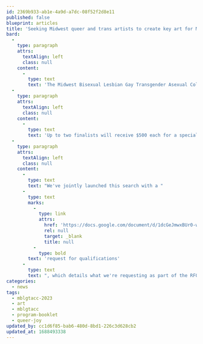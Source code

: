 ```yaml
---
id: 2369b933-ab1e-4a9d-a7dc-08f52f2d8e11
published: false
blueprint: articles
title: 'Seeking Midwest queer and trans artists to create key art for MBLGTACC 2023'
bard:
  -
    type: paragraph
    attrs:
      textAlign: left
      class: null
    content:
      -
        type: text
        text: 'The Midwest Bisexual Lesbian Gay Transgender Asexual College Conference and the Midwest Institute for Sexuality and Gender Diversity will commission and feature the work of a Midwest artist, designer, or creative at the 31st annual MBLGTACC in Lexington this November.'
  -
    type: paragraph
    attrs:
      textAlign: left
      class: null
    content:
      -
        type: text
        text: 'Up to two finalists will receive $500 each for a special edition tabloid poster that speaks to this year''s theme "Queer Joy as Our Lasting Legacy." We''ll print a boutique run of these to make commemorative copies available to registered attendees (and our selected artists) at no additional cost. Based on the poster designs, one top finalist will receive an additional $500 to adapt their poster for our program booklet cover and a single on-stage slide. '
  -
    type: paragraph
    attrs:
      textAlign: left
      class: null
    content:
      -
        type: text
        text: "We've jointly launched this search with a "
      -
        type: text
        marks:
          -
            type: link
            attrs:
              href: 'https://docs.google.com/document/d/1dcGeJmwxBUr0-wzywYJS1fjqAjC-19xPMCBPixtIVfM/edit?usp=sharing'
              rel: null
              target: _blank
              title: null
          -
            type: bold
        text: 'request for qualifications'
      -
        type: text
        text: ", which details what we're requesting as part of the RFQ, and breaks out the specs and timeline for the project. Qualifications are due by 5pm on August 7, 2023. Please carefully read the RFQ, and get in touch with Nick Pfost (nick@sgdinstitute.org), the Institute's director of marketing and communications, if you have any questions."
categories:
  - news
tags:
  - mblgtacc-2023
  - art
  - mblgtacc
  - program-booklet
  - queer-joy
updated_by: cc1d6f85-bab6-480d-8bd1-226c3d628cb2
updated_at: 1688493338
---
```

